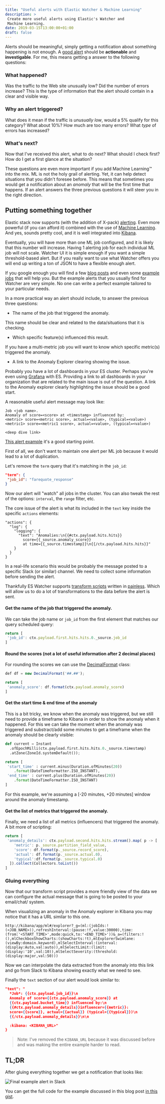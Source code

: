 ```yaml
---
title: "Useful alerts with Elastic Watcher & Machine Learning"
description: >
 Create more useful alerts using Elastic's Watcher and
 Machine Learning.
date: 2019-03-15T13:00:00+01:00
draft: false
---
```


Alerts should be meaningful, simply getting a notification about something
happening is not enough. A [good alert](https://blog.danslimmon.com/2017/10/02/what-makes-a-good-alert/)
should be **actionable** and **investigable**. For me, this means getting a
answer to the following questions:

### What happened?

Was the traffic to the Web site unusually low? Did the number of errors
increase? This is the type of information that the alert should contain in a
clear and visible way.

### Why an alert triggered?

What does it mean if the traffic is *unusually low*, would a 5% qualify for
this category? What about 10%? How much are too many errors? What *type* of
errors has increased?

### What's next?

Now that I've received this alert, what to do next? What should I check first?
How do I get a first glance at the situation?

These questions are even more important if you add Machine Learning&trade; into
the mix. ML is not the holy grail of alerting. Yet, it can help detect
situations that you didn't foresee before. This means that sometimes you would
get a notification about an *anomaly* that will be the first time that happens.
If an alert answers the three previous questions it will steer you in the right
direction.

## Putting something together

Elastic stack now supports (with the addition of X-pack)
[alerting](https://www.elastic.co/products/stack/alerting). Even more
powerful (if you can afford it) combined with the use of [Machine
Learning](https://www.elastic.co/products/stack/machine-learning). And yes,
sounds pretty cool, and it is well integrated into
[Kibana](https://www.elastic.co/de/products/kibana).

Eventually, you will have more than one ML job configured, and it is likely that
this number will increase. Having 1 alerting job for each individual ML job
will not scale. Watcher UI it is simple enough if you want a simple threshold-based alert. But if you really want to use what Watcher offers you will end up
writing a ton of JSON to have a flexible enough alert.

If you google enough you will find a few [blog posts](https://www.elastic.co/blog/alerting-on-machine-learning-jobs-in-elasticsearch-v55)
and even some [example jobs](https://github.com/elastic/examples/blob/master/Alerting/Sample%20Watches/ml_examples/bucket_watch.json)
that will help you. But the example alerts that you usually find for Watcher
are very simple. No one can write a perfect example tailored to your particular needs.

In a more practical way an alert should include, to answer the previous three questions:

* The name of the job that triggered the anomaly.

This name should be clear and related to the data/situations that it is checking.

* Which specific feature(s) influenced this result.

If you have a multi-metric job you will want to know which specific metric(s) triggered the anomaly.

* A link to the Anomaly Explorer clearing showing the issue.

Probably you have a lot of dashboards in your ES cluster. Perhaps you're even
using [Grafana](https://grafana.com/) with ES. Providing a link to all
dashboards in your organization that are related to the main issue is out of
the question. A link to the Anomaly explorer clearly highlighting the issue
should be a good start.

A reasonable useful alert message may look like:

```
Job <job name>.
Anomaly of score=<score> at <timestamp> influenced by:
<metric> score=<metric score>, actual=<value>, (typical=<value>)
<metric1> score=<metric1 score>, actual=<value>, (typical=<value>)

<deep dive link>
```

[This alert example](https://github.com/elastic/examples/blob/master/Alerting/Sample%20Watches/ml_examples/bucket_watch.json)
it's a good starting point.

First of all, we don't want to maintain one alert per ML job because 
it would lead to a lot of duplication.

Let's remove the `term` query that it's matching in the `job_id`:

```json
"term": {
 "job_id": "farequote_response"
}
```

Now our alert will "watch" all jobs in the cluster. You can also tweak the rest
of the options: `interval`, the `range` filter, etc.

The core issue of the alert is what its included in the `text` key inside the
specific `actions` elements:

```
"actions": {
  "log": {
    "logging": {
      "text": "Anomalies:\n{{#ctx.payload.hits.hits}}
        score={{_source.anomaly_score}}
        at time={{_source.timestamp}}\n{{/ctx.payload.hits.hits}}"
    }
  }
}
```

In a real-life scenario this would be probably the message posted to a
specific Slack (or similar) channel. We need to collect some information
before sending the alert.

Thankfully ES Watcher supports [transform scripts](https://www.elastic.co/guide/en/x-pack/current/transform-script.html)
written in [painless](https://www.elastic.co/guide/en/elasticsearch/reference/master/modules-scripting-painless.html).
Which will allow us to do a lot of transformations to the data before the
alert is sent.

#### Get the name of the job that triggered the anomaly.

We can take the job name or `job_id` from the first element that matches our query scheduled query:

```js
return [
 'job_id': ctx.payload.first.hits.hits.0._source.job_id
]
```

#### Round the scores (not a lot of useful information after 2 decimal places)

For rounding the scores we can use the [DecimalFormat](https://www.elastic.co/guide/en/elasticsearch/painless/6.1/painless-api-reference.html)
class:

```js
def df = new DecimalFormat('##.##');

return [
 'anomaly_score': df.format(ctx.payload.anomaly_score)
]
```

#### Get the start time & end time of the anomaly

This is a bit tricky, we know when the anomaly was triggered, but we still need
to provide a timeframe to Kibana in order to show the anomaly when it happened.
For this we can take the moment when the anomaly was triggered and
substract/add some minutes to get a timeframe when the anomaly should be
clearly visible:

```python
def current = Instant
  .ofEpochMilli(ctx.payload.first.hits.hits.0._source.timestamp)
  .atZone(ZoneId.systemDefault());

return [
 'start_time' : current.minus(Duration.ofMinutes(20))
    .format(DateTimeFormatter.ISO_INSTANT),
 'end_time' : current.plus(Duration.ofMinutes(20))
    .format(DateTimeFormatter.ISO_INSTANT)
]
```

For this example, we're assuming a [-20 minutes, +20 minutes] window around the
anomaly timestamp.

#### Get the list of metrics that triggered the anomaly.

Finally, we need a list of all metrics (influencers) that triggered the anomaly.
A bit more of scripting:

```js
return [
 'anomaly_details': ctx.payload.second.hits.hits.stream().map( p -> [
    'metric': p._source.partition_field_value,
    'score': df.format(p._source.record_score),
    'actual': df.format(p._source.actual.0),
    'typical':df.format(p._source.typical.0)
  ]).collect(Collectors.toList())
]
```

### Gluing everything

Now that our transform script provides a more friendly view of the data we can
configure the actual message that is going to be posted to your
email/chat/ system.

When visualizing an anomaly in the Anomaly explorer in Kibana you may notice
that it has a URL similar to this one.

```
http://kibana/app/ml#/explorer?_g=(ml:(jobIds:!(<JOB_NAME>)),refreshInterval:(pause:!f,value:30000),time:(from:'<START_TIME>',mode:quick,to:'<END_TIME>'))&_a=(filters:!(),mlCheckboxShowCharts:(showCharts:!t),mlExplorerSwimlane:(viewBy:domain.keyword),mlSelectInterval:(interval:(display:Auto,val:auto)),mlSelectLimit:(limit:(display:'10',val:10)),mlSelectSeverity:(threshold:(display:major,val:50)))
```

Now we can interpolate the data extracted from the anomaly into this link and
go from Slack to Kibana showing exactly what we need to see.

Finally the `text` section of our alert would look similar to:

```json
"text": "
  *Job*: {{ctx.payload.job_id}}\n
  Anomaly of score={{ctx.payload.anomaly_score}} at
  {{ctx.payload.bucket_time}} influenced by:\n
  {{#ctx.payload.anomaly_details}}influencer={{metric}}:
  score={{score}}, actual={{actual}} (typical={{typical}})\n
  {{/ctx.payload.anomaly_details}}\n\n

  :kibana: <KIBANA_URL>"
}
```

> Note: I've removed the `KIBANA_URL` because it was discussed before and was making the entire example harder to read.

## TL;DR

After gluing everything together we get a notification that looks like:

![Final example alert in Slack](/images/es-watcher-ml-alert/final-alert-example.png "Example of an alert with all information in Slack")

You can get the full code for the example discussed in this blog post [in this gist](https://gist.github.com/jorgelbg/b1111add2436ca946b1b049fb63aaddb).
